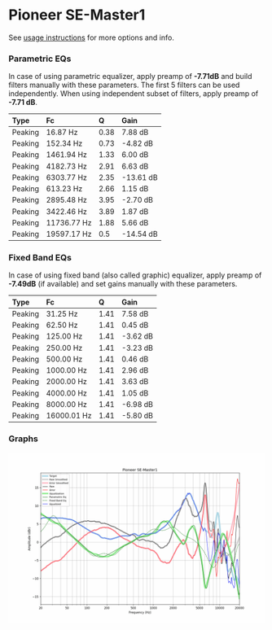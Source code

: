 # Pioneer SE-Master1
See [usage instructions](https://github.com/jaakkopasanen/AutoEq#usage) for more options and info.

### Parametric EQs
In case of using parametric equalizer, apply preamp of **-7.71dB** and build filters manually
with these parameters. The first 5 filters can be used independently.
When using independent subset of filters, apply preamp of **-7.71 dB**.

| Type    | Fc          |    Q | Gain      |
|:--------|:------------|:-----|:----------|
| Peaking | 16.87 Hz    | 0.38 | 7.88 dB   |
| Peaking | 152.34 Hz   | 0.73 | -4.82 dB  |
| Peaking | 1461.94 Hz  | 1.33 | 6.00 dB   |
| Peaking | 4182.73 Hz  | 2.91 | 6.63 dB   |
| Peaking | 6303.77 Hz  | 2.35 | -13.61 dB |
| Peaking | 613.23 Hz   | 2.66 | 1.15 dB   |
| Peaking | 2895.48 Hz  | 3.95 | -2.70 dB  |
| Peaking | 3422.46 Hz  | 3.89 | 1.87 dB   |
| Peaking | 11736.77 Hz | 1.88 | 5.66 dB   |
| Peaking | 19597.17 Hz | 0.5  | -14.54 dB |

### Fixed Band EQs
In case of using fixed band (also called graphic) equalizer, apply preamp of **-7.49dB**
(if available) and set gains manually with these parameters.

| Type    | Fc          |    Q | Gain     |
|:--------|:------------|:-----|:---------|
| Peaking | 31.25 Hz    | 1.41 | 7.58 dB  |
| Peaking | 62.50 Hz    | 1.41 | 0.45 dB  |
| Peaking | 125.00 Hz   | 1.41 | -3.62 dB |
| Peaking | 250.00 Hz   | 1.41 | -3.23 dB |
| Peaking | 500.00 Hz   | 1.41 | 0.46 dB  |
| Peaking | 1000.00 Hz  | 1.41 | 2.96 dB  |
| Peaking | 2000.00 Hz  | 1.41 | 3.63 dB  |
| Peaking | 4000.00 Hz  | 1.41 | 1.05 dB  |
| Peaking | 8000.00 Hz  | 1.41 | -6.98 dB |
| Peaking | 16000.01 Hz | 1.41 | -5.80 dB |

### Graphs
![](./Pioneer%20SE-Master1.png)